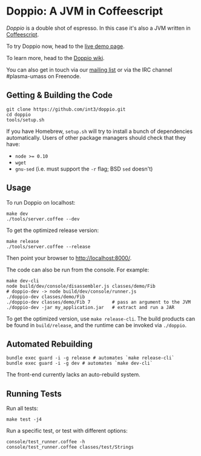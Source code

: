 Doppio: A JVM in Coffeescript
=============================

_Doppio_ is a double shot of espresso.
In this case it's also a JVM written in [Coffeescript](http://coffeescript.org/).

To try Doppio now, head to the [live demo page](http://int3.github.io/doppio/).

To learn more, head to the [Doppio wiki](https://github.com/int3/doppio/wiki).

You can also get in touch via our [mailing list][mail] or via the IRC channel
\#plasma-umass on Freenode.

[mail]: https://groups.google.com/forum/?fromgroups#!forum/plasma-umass-gsoc

Getting & Building the Code
---------------------------

    git clone https://github.com/int3/doppio.git
    cd doppio
    tools/setup.sh

If you have Homebrew, `setup.sh` will try to install a bunch of dependencies
automatically. Users of other package managers should check that they have:

* `node >= 0.10`
* `wget`
* `gnu-sed` (i.e. must support the `-r` flag; BSD `sed` doesn't)

Usage
-----

To run Doppio on localhost:

    make dev
    ./tools/server.coffee --dev

To get the optimized release version:

    make release
    ./tools/server.coffee --release

Then point your browser to [http://localhost:8000/](http://localhost:8000/).

The code can also be run from the console. For example:

    make dev-cli
    node build/dev/console/disassembler.js classes/demo/Fib
    # doppio-dev -> node build/dev/console/runner.js
    ./doppio-dev classes/demo/Fib
    ./doppio-dev classes/demo/Fib 7        # pass an argument to the JVM
    ./doppio-dev -jar my_application.jar   # extract and run a JAR
    
To get the optimized version, use `make release-cli`. The build products can be
found in `build/release`, and the runtime can be invoked via `./doppio`.

Automated Rebuilding
--------------------

    bundle exec guard -i -g release # automates `make release-cli`
    bundle exec guard -i -g dev # automates `make dev-cli`

The front-end currently lacks an auto-rebuild system.

Running Tests
-------------

Run all tests:

    make test -j4

Run a specific test, or test with different options:

    console/test_runner.coffee -h
    console/test_runner.coffee classes/test/Strings

